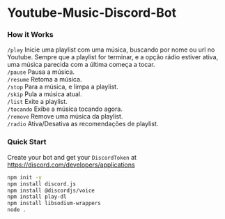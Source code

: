 # Youtube-Music-Discord-Bot
### How it Works
```/play``` Inicie uma playlist com uma música, buscando por nome ou url no Youtube. Sempre que a playlist for terminar, e a opção rádio estiver ativa, uma música parecida com a última começa a tocar.  
```/pause``` Pausa a música.  
```/resume``` Retoma a música.  
```/stop``` Para a música, e limpa a playlist.  
```/skip``` Pula a música atual.  
```/list``` Exite a playlist.  
```/tocando``` Exibe a música tocando agora.  
```/remove``` Remove uma música da playlist.  
```/radio``` Ativa/Desativa as recomendações de playlist.  

### Quick Start
Create your bot and get your ```DiscordToken``` at https://discord.com/developers/applications  

```bash
npm init -y
npm install discord.js
npm install @discordjs/voice
npm install play-dl
npm install libsodium-wrappers
node .
```
